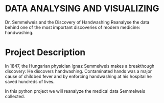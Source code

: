 # DATA ANALYSING AND VISUALIZING

Dr. Semmelweis and the Discovery of Handwashing
Reanalyse the data behind one of the most important discoveries of modern medicine: handwashing.

# Project Description

In 1847, the Hungarian physician Ignaz Semmelweis makes a breakthough discovery: He discovers handwashing. Contaminated hands was a major cause of childbed fever and by enforcing handwashing at his hospital he saved hundreds of lives.

In this python project we will reanalyze the medical data Semmelweis collected.
